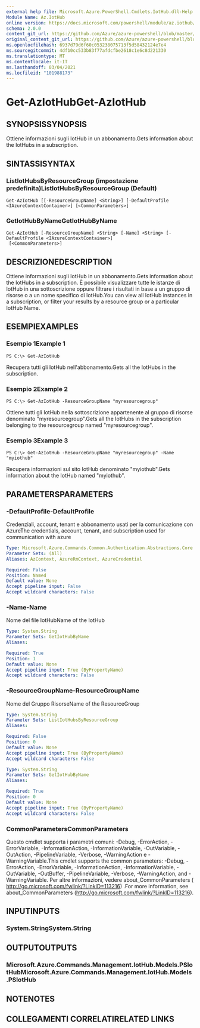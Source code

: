 ```yaml
---
external help file: Microsoft.Azure.PowerShell.Cmdlets.IotHub.dll-Help.xml
Module Name: Az.IotHub
online version: https://docs.microsoft.com/powershell/module/az.iothub/get-aziothub
schema: 2.0.0
content_git_url: https://github.com/Azure/azure-powershell/blob/master/src/IotHub/IotHub/help/Get-AzIotHub.md
original_content_git_url: https://github.com/Azure/azure-powershell/blob/master/src/IotHub/IotHub/help/Get-AzIotHub.md
ms.openlocfilehash: 6937d79d6f60c053238075713f5d58432124e7e4
ms.sourcegitcommit: 4dfb0cc533b83f77afdcfbe2618c1e6c8d221330
ms.translationtype: MT
ms.contentlocale: it-IT
ms.lasthandoff: 03/04/2021
ms.locfileid: "101988173"
---
```

# <span data-ttu-id="ab8af-101">Get-AzIotHub</span><span class="sxs-lookup"><span data-stu-id="ab8af-101">Get-AzIotHub</span></span>

## <span data-ttu-id="ab8af-102">SYNOPSIS</span><span class="sxs-lookup"><span data-stu-id="ab8af-102">SYNOPSIS</span></span>
<span data-ttu-id="ab8af-103">Ottiene informazioni sugli IotHub in un abbonamento.</span><span class="sxs-lookup"><span data-stu-id="ab8af-103">Gets information about the IotHubs in a subscription.</span></span>

## <span data-ttu-id="ab8af-104">SINTASSI</span><span class="sxs-lookup"><span data-stu-id="ab8af-104">SYNTAX</span></span>

### <span data-ttu-id="ab8af-105">ListIotHubsByResourceGroup (impostazione predefinita)</span><span class="sxs-lookup"><span data-stu-id="ab8af-105">ListIotHubsByResourceGroup (Default)</span></span>
```
Get-AzIotHub [[-ResourceGroupName] <String>] [-DefaultProfile <IAzureContextContainer>] [<CommonParameters>]
```

### <span data-ttu-id="ab8af-106">GetIotHubByName</span><span class="sxs-lookup"><span data-stu-id="ab8af-106">GetIotHubByName</span></span>
```
Get-AzIotHub [-ResourceGroupName] <String> [-Name] <String> [-DefaultProfile <IAzureContextContainer>]
 [<CommonParameters>]
```

## <span data-ttu-id="ab8af-107">DESCRIZIONE</span><span class="sxs-lookup"><span data-stu-id="ab8af-107">DESCRIPTION</span></span>
<span data-ttu-id="ab8af-108">Ottiene informazioni sugli IotHub in un abbonamento.</span><span class="sxs-lookup"><span data-stu-id="ab8af-108">Gets information about the IotHubs in a subscription.</span></span>
<span data-ttu-id="ab8af-109">È possibile visualizzare tutte le istanze di IotHub in una sottoscrizione oppure filtrare i risultati in base a un gruppo di risorse o a un nome specifico di IotHub.</span><span class="sxs-lookup"><span data-stu-id="ab8af-109">You can view all IotHub instances in a subscription, or filter your results by a resource group or a particular IotHub Name.</span></span>

## <span data-ttu-id="ab8af-110">ESEMPI</span><span class="sxs-lookup"><span data-stu-id="ab8af-110">EXAMPLES</span></span>

### <span data-ttu-id="ab8af-111">Esempio 1</span><span class="sxs-lookup"><span data-stu-id="ab8af-111">Example 1</span></span>
```
PS C:\> Get-AzIotHub
```

<span data-ttu-id="ab8af-112">Recupera tutti gli IotHub nell'abbonamento.</span><span class="sxs-lookup"><span data-stu-id="ab8af-112">Gets all the IotHubs in the subscription.</span></span>

### <span data-ttu-id="ab8af-113">Esempio 2</span><span class="sxs-lookup"><span data-stu-id="ab8af-113">Example 2</span></span>
```
PS C:\> Get-AzIotHub -ResourceGroupName "myresourcegroup"
```

<span data-ttu-id="ab8af-114">Ottiene tutti gli IotHub nella sottoscrizione appartenente al gruppo di risorse denominato "myresourcegroup".</span><span class="sxs-lookup"><span data-stu-id="ab8af-114">Gets all the IotHubs in the subscription belonging to the resourcegroup named "myresourcegroup".</span></span>

### <span data-ttu-id="ab8af-115">Esempio 3</span><span class="sxs-lookup"><span data-stu-id="ab8af-115">Example 3</span></span>
```
PS C:\> Get-AzIotHub -ResourceGroupName "myresourcegroup" -Name "myiothub"
```

<span data-ttu-id="ab8af-116">Recupera informazioni sul sito IotHub denominato "myiothub".</span><span class="sxs-lookup"><span data-stu-id="ab8af-116">Gets information about the IotHub named "myiothub".</span></span>

## <span data-ttu-id="ab8af-117">PARAMETERS</span><span class="sxs-lookup"><span data-stu-id="ab8af-117">PARAMETERS</span></span>

### <span data-ttu-id="ab8af-118">-DefaultProfile</span><span class="sxs-lookup"><span data-stu-id="ab8af-118">-DefaultProfile</span></span>
<span data-ttu-id="ab8af-119">Credenziali, account, tenant e abbonamento usati per la comunicazione con Azure</span><span class="sxs-lookup"><span data-stu-id="ab8af-119">The credentials, account, tenant, and subscription used for communication with azure</span></span>

```yaml
Type: Microsoft.Azure.Commands.Common.Authentication.Abstractions.Core.IAzureContextContainer
Parameter Sets: (All)
Aliases: AzContext, AzureRmContext, AzureCredential

Required: False
Position: Named
Default value: None
Accept pipeline input: False
Accept wildcard characters: False
```

### <span data-ttu-id="ab8af-120">-Name</span><span class="sxs-lookup"><span data-stu-id="ab8af-120">-Name</span></span>
<span data-ttu-id="ab8af-121">Nome del file IotHub</span><span class="sxs-lookup"><span data-stu-id="ab8af-121">Name of the IotHub</span></span>

```yaml
Type: System.String
Parameter Sets: GetIotHubByName
Aliases:

Required: True
Position: 1
Default value: None
Accept pipeline input: True (ByPropertyName)
Accept wildcard characters: False
```

### <span data-ttu-id="ab8af-122">-ResourceGroupName</span><span class="sxs-lookup"><span data-stu-id="ab8af-122">-ResourceGroupName</span></span>
<span data-ttu-id="ab8af-123">Nome del Gruppo Risorse</span><span class="sxs-lookup"><span data-stu-id="ab8af-123">Name of the ResourceGroup</span></span>

```yaml
Type: System.String
Parameter Sets: ListIotHubsByResourceGroup
Aliases:

Required: False
Position: 0
Default value: None
Accept pipeline input: True (ByPropertyName)
Accept wildcard characters: False
```

```yaml
Type: System.String
Parameter Sets: GetIotHubByName
Aliases:

Required: True
Position: 0
Default value: None
Accept pipeline input: True (ByPropertyName)
Accept wildcard characters: False
```

### <span data-ttu-id="ab8af-124">CommonParameters</span><span class="sxs-lookup"><span data-stu-id="ab8af-124">CommonParameters</span></span>
<span data-ttu-id="ab8af-125">Questo cmdlet supporta i parametri comuni: -Debug, -ErrorAction, -ErrorVariable, -InformationAction, -InformationVariable, -OutVariable, -OutAction, -PipelineVariable, -Verbose, -WarningAction e -WarningVariable.</span><span class="sxs-lookup"><span data-stu-id="ab8af-125">This cmdlet supports the common parameters: -Debug, -ErrorAction, -ErrorVariable, -InformationAction, -InformationVariable, -OutVariable, -OutBuffer, -PipelineVariable, -Verbose, -WarningAction, and -WarningVariable.</span></span> <span data-ttu-id="ab8af-126">Per altre informazioni, vedere about_CommonParameters ( http://go.microsoft.com/fwlink/?LinkID=113216) .</span><span class="sxs-lookup"><span data-stu-id="ab8af-126">For more information, see about_CommonParameters (http://go.microsoft.com/fwlink/?LinkID=113216).</span></span>

## <span data-ttu-id="ab8af-127">INPUT</span><span class="sxs-lookup"><span data-stu-id="ab8af-127">INPUTS</span></span>

### <span data-ttu-id="ab8af-128">System.String</span><span class="sxs-lookup"><span data-stu-id="ab8af-128">System.String</span></span>

## <span data-ttu-id="ab8af-129">OUTPUT</span><span class="sxs-lookup"><span data-stu-id="ab8af-129">OUTPUTS</span></span>

### <span data-ttu-id="ab8af-130">Microsoft.Azure.Commands.Management.IotHub.Models.PSIotHub</span><span class="sxs-lookup"><span data-stu-id="ab8af-130">Microsoft.Azure.Commands.Management.IotHub.Models.PSIotHub</span></span>

## <span data-ttu-id="ab8af-131">NOTE</span><span class="sxs-lookup"><span data-stu-id="ab8af-131">NOTES</span></span>

## <span data-ttu-id="ab8af-132">COLLEGAMENTI CORRELATI</span><span class="sxs-lookup"><span data-stu-id="ab8af-132">RELATED LINKS</span></span>
